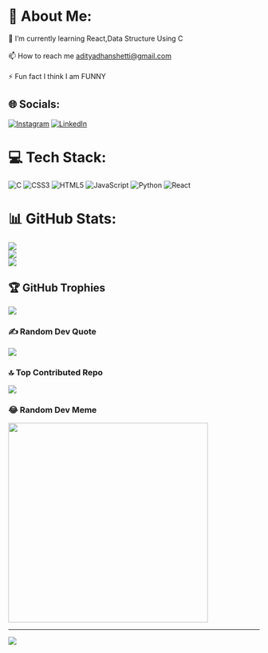 # 💫 About Me:
🌱 I’m currently learning React,Data Structure Using C<br><br>📫 How to reach me adityadhanshetti@gmail.com<br><br>⚡ Fun fact I think I am FUNNY


## 🌐 Socials:
[![Instagram](https://img.shields.io/badge/Instagram-%23E4405F.svg?logo=Instagram&logoColor=white)](https://instagram.com/aditya_d____) [![LinkedIn](https://img.shields.io/badge/LinkedIn-%230077B5.svg?logo=linkedin&logoColor=white)](https://linkedin.com/in/adityadhanshetti) 

# 💻 Tech Stack:
![C](https://img.shields.io/badge/c-%2300599C.svg?style=flat&logo=c&logoColor=white) ![CSS3](https://img.shields.io/badge/css3-%231572B6.svg?style=flat&logo=css3&logoColor=white) ![HTML5](https://img.shields.io/badge/html5-%23E34F26.svg?style=flat&logo=html5&logoColor=white) ![JavaScript](https://img.shields.io/badge/javascript-%23323330.svg?style=flat&logo=javascript&logoColor=%23F7DF1E) ![Python](https://img.shields.io/badge/python-3670A0?style=flat&logo=python&logoColor=ffdd54) ![React](https://img.shields.io/badge/react-%2320232a.svg?style=flat&logo=react&logoColor=%2361DAFB)
# 📊 GitHub Stats:
![](https://github-readme-stats.vercel.app/api?username=adityadhanshetti&theme=nightowl&hide_border=false&include_all_commits=true&count_private=false)<br/>
![](https://github-readme-streak-stats.herokuapp.com/?user=adityadhanshetti&theme=nightowl&hide_border=false)<br/>
![](https://github-readme-stats.vercel.app/api/top-langs/?username=adityadhanshetti&theme=nightowl&hide_border=false&include_all_commits=true&count_private=false&layout=compact)

## 🏆 GitHub Trophies
![](https://github-profile-trophy.vercel.app/?username=adityadhanshetti&theme=radical&no-frame=false&no-bg=true&margin-w=4)

### ✍️ Random Dev Quote
![](https://quotes-github-readme.vercel.app/api?type=horizontal&theme=radical)

### 🔝 Top Contributed Repo
![](https://github-contributor-stats.vercel.app/api?username=adityadhanshetti&limit=5&theme=dark&combine_all_yearly_contributions=true)

### 😂 Random Dev Meme
<img src='https://randommeme-five.vercel.app/' style="height: 400px;"/>

---
[![](https://visitcount.itsvg.in/api?id=adityadhanshetti&icon=0&color=0)](https://visitcount.itsvg.in)

<!-- Proudly created with GPRM ( https://gprm.itsvg.in ) -->

